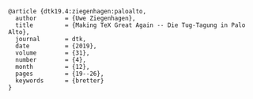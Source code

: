     @article {dtk19.4:ziegenhagen:paloalto,
      author        = {Uwe Ziegenhagen},
      title         = {Making TeX Great Again -- Die Tug-Tagung in Palo Alto},
      journal       = dtk,
      date          = {2019},
      volume        = {31},
      number        = {4},
      month         = {12},
      pages         = {19--26},
      keywords      = {bretter}
    }
